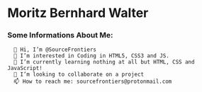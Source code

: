 

<h1><strong>Moritz Bernhard Walter</strong></h1>

<h3><strong>Some Informations About Me:</strong></h3>

      👋 Hi, I’m @SourceFrontiers
      👀 I’m interested in Coding in HTML5, CSS3 and JS.
      🌱 I’m currently learning nothing at all but HTML, CSS and JavaScript!
      💞️ I’m looking to collaborate on a project
      📫 How to reach me: sourcefrontiers@protonmail.com

<!---
SourceFrontiers/SourceFrontiers is a ✨ special ✨ repository because its `README.md` (this file) appears on your GitHub profile.
You can click the Preview link to take a look at your changes.
--->
